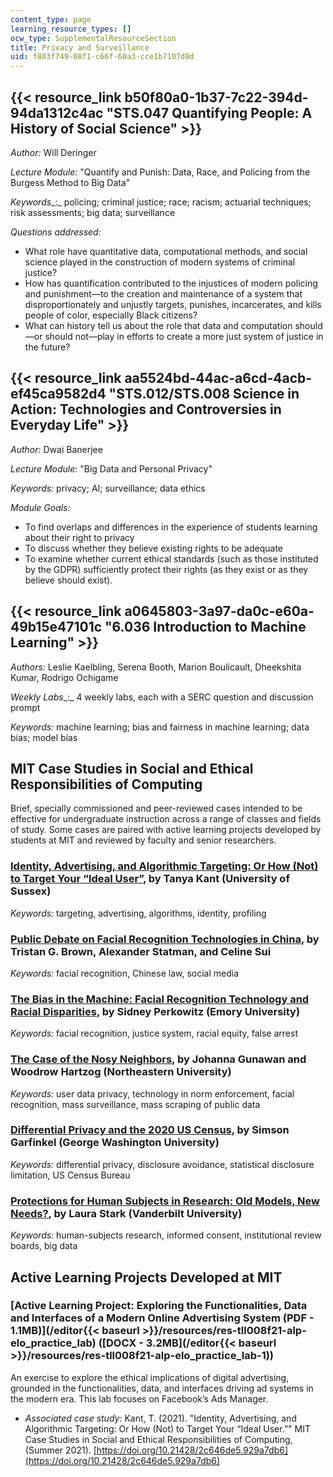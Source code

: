 ```yaml
---
content_type: page
learning_resource_types: []
ocw_type: SupplementalResourceSection
title: Privacy and Surveillance
uid: f803f749-08f1-c66f-60a3-cce1b7107d8d
---
```


{{< resource_link b50f80a0-1b37-7c22-394d-94da1312c4ac "STS.047 Quantifying People: A History of Social Science" >}}
----------------------------------------------------------------------------------------------------------------------------------------------------

_Author:_ Will Deringer

_Lecture Module:_ "Quantify and Punish: Data, Race, and Policing from the Burgess Method to Big Data"

_Keywords__:_ ​​policing; criminal justice; race; racism; actuarial techniques; risk assessments; big data; surveillance

_Questions addressed:_

*   What role have quantitative data, computational methods, and social science played in the construction of modern systems of criminal justice?
*   How has quantification contributed to the injustices of modern policing and punishment—to the creation and maintenance of a system that disproportionately and unjustly targets, punishes, incarcerates, and kills people of color, especially Black citizens?
*   What can history tell us about the role that data and computation should—or should not—play in efforts to create a more just system of justice in the future?

{{< resource_link aa5524bd-44ac-a6cd-4acb-ef45ca9582d4 "STS.012/STS.008 Science in Action: Technologies and Controversies in Everyday Life" >}}
--------------------------------------------------------------------------------------------------------------------------------------------------------------------------------------------------

_Author:_ Dwai Banerjee

_Lecture Module:_ "Big Data and Personal Privacy"

_Keywords:_ privacy; AI; surveillance; data ethics

_Module Goals:_

*   To find overlaps and differences in the experience of students learning about their right to privacy
*   To discuss whether they believe existing rights to be adequate
*   To examine whether current ethical standards (such as those instituted by the GDPR) sufficiently protect their rights (as they exist or as they believe should exist).

{{< resource_link a0645803-3a97-da0c-e60a-49b15e47101c "6.036 Introduction to Machine Learning" >}}
---------------------------------------------------------------------------------------------------------------------

_Authors:_ Leslie Kaelbling, Serena Booth, Marion Boulicault, Dheekshita Kumar, Rodrigo Ochigame

_Weekly Labs__:_ 4 weekly labs, each with a SERC question and discussion prompt

_Keywords:_ machine learning; bias and fairness in machine learning; data bias; model bias

MIT Case Studies in Social and Ethical Responsibilities of Computing
--------------------------------------------------------------------

Brief, specially commissioned and peer-reviewed cases intended to be effective for undergraduate instruction across a range of classes and fields of study. Some cases are paired with active learning projects developed by students at MIT and reviewed by faculty and senior researchers.

### [Identity, Advertising, and Algorithmic Targeting: Or How (Not) to Target Your “Ideal User”](https://mit-serc.pubpub.org/pub/identity-advertising-and-algorithmic-targeting/release/2), by Tanya Kant (University of Sussex)

_Keywords:_ targeting, advertising, algorithms, identity, profiling

### [Public Debate on Facial Recognition Technologies in China](https://mit-serc.pubpub.org/pub/public-debate-on-facial-recognition-technologies-in-china/release/1), by Tristan G. Brown, Alexander Statman, and Celine Sui

_Keywords:_ facial recognition, Chinese law, social media

### [The Bias in the Machine: Facial Recognition Technology and Racial Disparities](https://mit-serc.pubpub.org/pub/bias-in-machine/release/1?readingCollection=40dca7f1), by Sidney Perkowitz (Emory University)

_Keywords:_ facial recognition, justice system, racial equity, false arrest

### [The Case of the Nosy Neighbors](https://mit-serc.pubpub.org/pub/nosy-neighbors/release/2?readingCollection=40dca7f1), by Johanna Gunawan and Woodrow Hartzog (Northeastern University)

_Keywords:_ user data privacy, technology in norm enforcement, facial recognition, mass surveillance, mass scraping of public data

### [Differential Privacy and the 2020 US Census](https://mit-serc.pubpub.org/pub/differential-privacy-2020-us-census/release/1), by Simson Garfinkel (George Washington University)

_Keywords:_ differential privacy, disclosure avoidance, statistical disclosure limitation, US Census Bureau

### [Protections for Human Subjects in Research: Old Models, New Needs?](https://mit-serc.pubpub.org/pub/protections-for-human-subjects/release/1), by Laura Stark (Vanderbilt University)

_Keywords:_ human-subjects research, informed consent, institutional review boards, big data

Active Learning Projects Developed at MIT
-----------------------------------------

### [Active Learning Project: Exploring the Functionalities, Data and Interfaces of a Modern Online Advertising System (PDF - 1.1MB)](/editor{{< baseurl >}}/resources/res-tll008f21-alp-elo_practice_lab) ([DOCX - 3.2MB](/editor{{< baseurl >}}/resources/res-tll008f21-alp-elo_practice_lab-1))

An exercise to explore the ethical implications of digital advertising, grounded in the functionalities, data, and interfaces driving ad systems in the modern era. This lab focuses on Facebook’s Ads Manager.

*   _Associated case study:_ Kant, T. (2021). "Identity, Advertising, and Algorithmic Targeting: Or How (Not) to Target Your “Ideal User.”" MIT Case Studies in Social and Ethical Responsibilities of Computing, (Summer 2021). [https://doi.org/10.21428/2c646de5.929a7db6](https://doi.org/10.21428/2c646de5.929a7db6)
